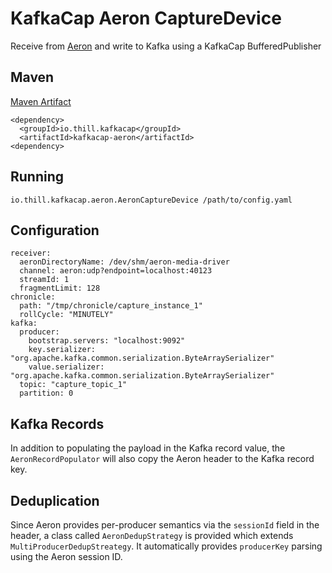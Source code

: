 # KafkaCap Aeron CaptureDevice

Receive from [Aeron](https://github.com/real-logic/Aeron) and write to Kafka using a KafkaCap BufferedPublisher


## Maven
[Maven Artifact](https://search.maven.org/artifact/io.thill.kafkacap/kafkacap-aeron)
```
<dependency>
  <groupId>io.thill.kafkacap</groupId>
  <artifactId>kafkacap-aeron</artifactId>
<dependency>
```


## Running
```
io.thill.kafkacap.aeron.AeronCaptureDevice /path/to/config.yaml
```


## Configuration

```
receiver:
  aeronDirectoryName: /dev/shm/aeron-media-driver
  channel: aeron:udp?endpoint=localhost:40123
  streamId: 1
  fragmentLimit: 128
chronicle:
  path: "/tmp/chronicle/capture_instance_1"
  rollCycle: "MINUTELY"
kafka:
  producer:
    bootstrap.servers: "localhost:9092"
    key.serializer: "org.apache.kafka.common.serialization.ByteArraySerializer" 
    value.serializer: "org.apache.kafka.common.serialization.ByteArraySerializer" 
  topic: "capture_topic_1"
  partition: 0
```


## Kafka Records

In addition to populating the payload in the Kafka record value, the `AeronRecordPopulator` will also copy the Aeron header to the Kafka record key.  


## Deduplication

Since Aeron provides per-producer semantics via the `sessionId` field in the header, a class called `AeronDedupStrategy` is provided which extends `MultiProducerDedupStreategy`. 
It automatically provides `producerKey` parsing using the Aeron session ID. 